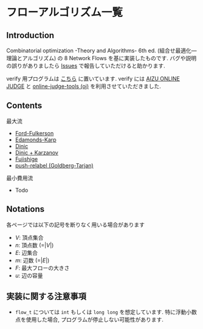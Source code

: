 # フローアルゴリズム一覧

## Introduction

Combinatorial optimization -Theory and Algorithms- 6th ed. (組合せ最適化―理論とアルゴリズム) の 8 Network Flows を基に実装したものです.
バグや説明の誤りがありましたら [Issues](https://github.com/zaki-joho/zaki-pages/issues) で報告していただけると助かります.

verify 用プログラムは [こちら](https://github.com/zaki-joho/zaki-pages/tree/master/test) に置いています. verify には [AIZU ONLINE JUDGE](http://judge.u-aizu.ac.jp/onlinejudge/index.jsp) と
[online-judge-tools (oj)](https://github.com/online-judge-tools/oj/blob/master/docs/getting-started.ja.md) を利用させていただきました.

## Contents

最大流

- [Ford-Fulkerson](ford_fulkerson.md)
- [Edamonds-Karp](edmonds_karp.md)
- [Dinic](dinic.md)
- [Dinic + Karzanov](dinic_with_karzanov.md)
- [Fujishige](fujishige_maxflow.md)
- [push-relabel (Goldberg-Tarjan)](push_relabel.md)

最小費用流

- Todo

## Notations

各ページでは以下の記号を断りなく用いる場合があります

- $V$: 頂点集合
- $n$: 頂点数 (=|$V$|)
- $E$: 辺集合
- $m$: 辺数 (=|$E$|)
- $F$: 最大フローの大きさ
- $u$: 辺の容量

## 実装に関する注意事項

- `flow_t` については `int` もしくは `long long` を想定しています. 特に浮動小数点を使用した場合, プログラムが停止しない可能性があります.
